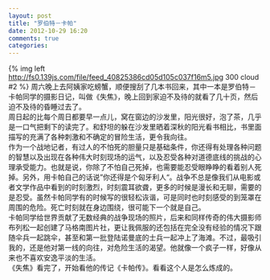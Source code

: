 ```yaml
---
layout: post
title: "罗伯特－卡帕"
date: 2012-10-29 16:20
comments: true
categories: 
---
```

{% img left http://fs0.139js.com/file/feed_40825386cd05d105c037f16m5.jpg 300 cloud #2 %}
周六晚上去阿姨家吃螃蟹，顺便搜刮了几本书回来，其中一本是罗伯特－卡帕同学的摄影日记，叫做《失焦》，晚上回到家迫不及待的就看了几十页，然后迫不及待的昏睡过去了。  
周日起的比每个周日都要早一点儿，窝在窗边的沙发里，阳光很好，泡了茶，几乎是一口气把剩下的读完了。和舒坦的躲在沙发里晒着深秋的阳光看书相比，书里面描写的充满了各种刺激和不确定的冒险生活，更令我向往。  
作为一个战地记者，有过人的不怕死的胆量只是基础条件，你还得有处理各种问题的智慧以及出现在各种伟大时刻现场的运气，以及忍受各种对道德底线的挑战的心理承受能力。也就是说，你除了不怕自己死掉，也需要能忍受眼睁睁的看着别人死掉。另外，用卡帕自己的话说”你还得是个匈牙利人“。战争不总是像我们从电影或者文学作品中看到的时刻激烈，时刻震耳欲聋，更多的时候是漫长和无聊，需要的是忍受。虽然卡帕同学有的时候写的很轻松诙谐，可是同时也时刻感受的到笼罩在周围的危险。死亡时刻就在身边围绕，很可能下一个就是自己。  
卡帕同学给世界贡献了无数经典的战争现场的照片，后来和同样传奇的伟大摄影师布列松一起创建了马格南图片社，更让我佩服的还包括在完全没有经验的情况下跟随伞兵一起跳伞，甚至和第一批登陆诺曼底的士兵一起冲上了海滩。不过，最吸引我的，还是他对第一线的向往，对危险生活的渴望。他就像一个疯子一样，好像从来也不喜欢安逸平淡的生活。  
《失焦》看完了，开始看他的传记《卡帕传》。看看这个人是怎么炼成的。  